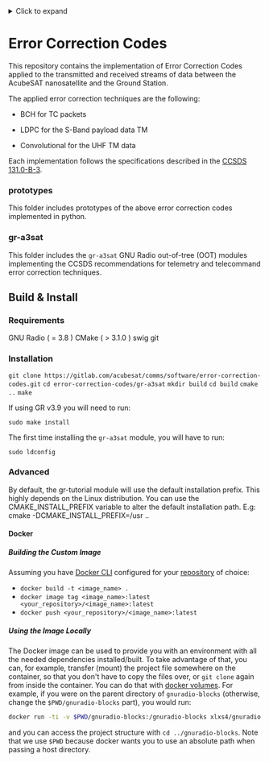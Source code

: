 <details>
<summary>Click to expand</summary>

[[_TOC_]]

</details>

# Error Correction Codes

This repository contains the implementation of Error Correction Codes applied to the transmitted and received streams of data between the AcubeSAT nanosatellite and the Ground Station. 

The applied error correction techniques are the following:
- BCH for TC packets 

- LDPC for the S-Band payload data TM

- Convolutional for the UHF TM data

Each implementation follows the specifications described in the [CCSDS 131.0-B-3](https://public.ccsds.org/Pubs/131x0b3e1.pdf).


### prototypes 

This folder includes prototypes of the above error correction codes implemented in python.

### gr-a3sat

This folder includes the `gr-a3sat` GNU Radio out-of-tree (OOT) modules implementing the CCSDS recommendations for telemetry and telecommand error correction techniques. 


## Build & Install

### Requirements

GNU Radio ( = 3.8 )
CMake ( > 3.1.0 )
swig 
git 

### Installation 

`git clone https://gitlab.com/acubesat/comms/software/error-correction-codes.git`
`cd error-correction-codes/gr-a3sat`
`mkdir build`
`cd build`
`cmake ..`
`make`

If using GR v3.9 you will need to run: 

`sudo make install`

The first time installing the `gr-a3sat` module, you will have to run:

`sudo ldconfig`


### Advanced

By default, the gr-tutorial module will use the default installation prefix.
This highly depends on the Linux distribution. You can use the CMAKE_INSTALL_PREFIX
variable to alter the default installation path.
E.g:
cmake -DCMAKE_INSTALL_PREFIX=/usr ..

#### Docker

##### Building the Custom Image

Assuming you have [Docker CLI](https://docs.docker.com/engine/reference/commandline/cli/) configured for your [repository](https://docs.docker.com/engine/reference/commandline/login/) of choice:
* `docker build -t <image_name> .`
* `docker image tag <image_name>:latest <your_repository>/<image_name>:latest`
* `docker push <your_repository>/<image_name>:latest`

##### Using the Image Locally

The Docker image can be used to provide you with an environment with all the needed dependencies installed/built. To take advantage of that, you can, for example, transfer (mount) the project file somewhere on the container, so that you don't have to copy the files over, or `git clone` again from inside the container. You can do that with [docker volumes](https://docs.docker.com/storage/volumes/#start-a-container-with-a-volume). For example, if you were on the parent directory of `gnuradio-blocks` (otherwise, change the `$PWD/gnuradio-blocks` part), you would run:
```sh
docker run -ti -v $PWD/gnuradio-blocks:/gnuradio-blocks xlxs4/gnuradio
```
and you can access the project structure with `cd ../gnuradio-blocks`. Note that we use `$PWD` because docker wants you to use an absolute path when passing a host directory.
